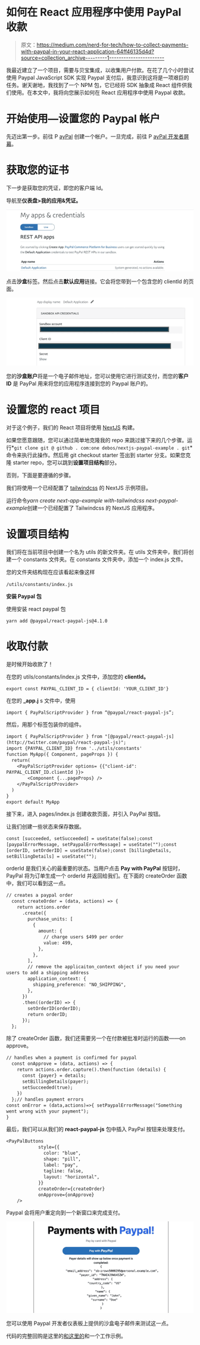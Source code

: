 # 如何在 React 应用程序中使用 PayPal 收款

> 原文：<https://medium.com/nerd-for-tech/how-to-collect-payments-with-paypal-in-your-react-application-64ff46135d4d?source=collection_archive---------1----------------------->

我最近建立了一个项目，需要与贝宝集成，以收集用户付款。在花了几个小时尝试使用 Paypal JavaScript SDK 实现 Paypal 支付后，我意识到这将是一项艰巨的任务。谢天谢地，我找到了一个 NPM 包，它已经将 SDK 抽象成 React 组件供我们使用。在本文中，我将向您展示如何在 React 应用程序中使用 Paypal 收款。

# 开始使用—设置您的 Paypal 帐户

先迈出第一步。前往 P [ayPal](https://paypal.com) 创建一个帐户。一旦完成，前往 P [ayPal 开发者屏幕](https://developer.paypal.com/developer/applications/)。

# 获取您的证书

下一步是获取您的凭证，即您的客户端 Id。

导航至**仪表盘>我的应用&凭证。**

![](img/f87fb7522b0f2782f33d6c04e1b2385b.png)

点击**沙盒**标签。然后点击**默认应用**链接。它会将您带到一个包含您的 clientId 的页面。

![](img/c07949bbbcd1593cc7924f171b85d945.png)

您的**沙盒账户**将是一个电子邮件地址，您可以使用它进行测试支付，而您的**客户 ID** 是 PayPal 用来将您的应用程序连接到您的 Paypal 账户的。

# 设置您的 react 项目

对于这个例子，我们的 React 项目将使用 [NextJS](https://nextjs.org/) 构建。

如果您愿意跟随，您可以通过简单地克隆我的 repo 来跳过接下来的几个步骤。运行*` git clone git @ github . com:one debos/nextjs-paypal-example . git `*命令来执行此操作。然后用 git checkout starter 签出到 starter 分支。如果您克隆 starter repo，您可以跳到**设置项目结构**部分。

否则，下面是要遵循的步骤。

我们将使用一个已经配置了 [tailwindcss](https://tailwindcss.com/) 的 NextJS 示例项目。

运行命令*yarn create next-app-example with-tailwindcss next-paypal-example*创建一个已经配置了 Tailwindcss 的 NextJS 应用程序。

# 设置项目结构

我们将在当前项目中创建一个名为 utils 的新文件夹。在 utils 文件夹中，我们将创建一个 constants 文件夹。在 constants 文件夹中，添加一个 index.js 文件。

您的文件夹结构现在应该看起来像这样

`/utils/constants/index.js`

**安装 Paypal 包**

使用安装 react paypal 包

```
yarn add @paypal/react-paypal-js@4.1.0
```

# 收取付款

是时候开始收款了！

在您的 utils/constants/index.js 文件中，添加您的 **clientId。**

```
export const PAYPAL_CLIENT_ID = { clientId: 'YOUR_CLIENT_ID'}
```

在您的 **_app.j** s 文件中，使用

```
import { PayPalScriptProvider } from “@paypal/react-paypal-js”;
```

然后，用那个标签包装你的组件。

```
import { PayPalScriptProvider } from "[@paypal/react-paypal-js](http://twitter.com/paypal/react-paypal-js)";
import {PAYPAL_CLIENT_ID} from '../utils/constants'
function MyApp({ Component, pageProps }) {
  return(
    <PayPalScriptProvider options= {{"client-id": PAYPAL_CLIENT_ID.clientId }}>
        <Component {...pageProps} />
    </PayPalScriptProvider>
  ) 
}
export default MyApp
```

接下来，进入 pages/index.js 创建收款页面，并引入 PayPal 按钮。

让我们创建一些状态来保存数据。

```
const [succeeded, setSucceeded] = useState(false);const [paypalErrorMessage, setPaypalErrorMessage] = useState("");const [orderID, setOrderID] = useState(false);const [billingDetails, setBillingDetails] = useState("");
```

orderId 是我们关心的最重要的状态。当用户点击 **Pay with PayPal** 按钮时，PayPal 将为订单生成一个 orderId 并返回给我们。在下面的 createOrder 函数中，我们可以看到这一点。

```
// creates a paypal order
  const createOrder = (data, actions) => {
    return actions.order
      .create({
        purchase_units: [
          {
            amount: {
              // charge users $499 per order
              value: 499,
            },
          },
        ],
        // remove the applicaiton_context object if you need your users to add a shipping address
        application_context: {
          shipping_preference: "NO_SHIPPING",
        },
      })
      .then((orderID) => {
        setOrderID(orderID);
        return orderID;
      });
  };
```

除了 createOrder 函数，我们还需要另一个在付款被批准时运行的函数——on approve。

```
// handles when a payment is confirmed for paypal
  const onApprove = (data, actions) => {
    return actions.order.capture().then(function (details) {
      const {payer} = details;
      setBillingDetails(payer);
      setSucceeded(true);
    })
  };// handles payment errors
const onError = (data,actions)=>{ setPaypalErrorMessage("Something went wrong with your payment");
}
```

最后，我们可以从我们的 **react-paypal-js** 包中插入 PayPal 按钮来处理支付。

```
<PayPalButtons
            style={{
              color: "blue",
              shape: "pill",
              label: "pay",
              tagline: false,
              layout: "horizontal",
            }}
            createOrder={createOrder}
            onApprove={onApprove}
    />
```

Paypal 会将用户重定向到一个新窗口来完成支付。

![](img/4b1dc96c14ade3a2a9422c61d68fee02.png)

您可以使用 Paypal 开发者仪表板上提供的沙盒电子邮件来测试这一点。

代码的完整回购是这里的[和这里的](https://github.com/onedebos/nextjs-paypal-example)和一个工作示例。